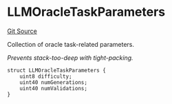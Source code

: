 # LLMOracleTaskParameters
[Git Source](https://github.com/firstbatchxyz/dria-oracle-contracts/blob/84413650904832c21815ffefb6eee8517ceb0ffc/src/LLMOracleTask.sol)

Collection of oracle task-related parameters.

*Prevents stack-too-deep with tight-packing.*


```solidity
struct LLMOracleTaskParameters {
    uint8 difficulty;
    uint40 numGenerations;
    uint40 numValidations;
}
```

